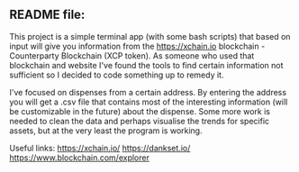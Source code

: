 ## README file:

This project is a simple terminal app (with some bash scripts) that based on input will give you information from the https://xchain.io blockchain - Counterparty Blockchain (XCP token). As someone who used that blockchain and website I've found the tools to find certain information not sufficient so I decided to code something up to remedy it.

I've focused on dispenses from a certain address. By entering the address you will get a .csv file that contains most of the interesting information (will be customizable in the future) about the dispense. Some more work is needed to clean the data and perhaps visualise the trends for specific assets, but at the very least the program is working.

Useful links:
https://xchain.io/
https://dankset.io/
https://www.blockchain.com/explorer